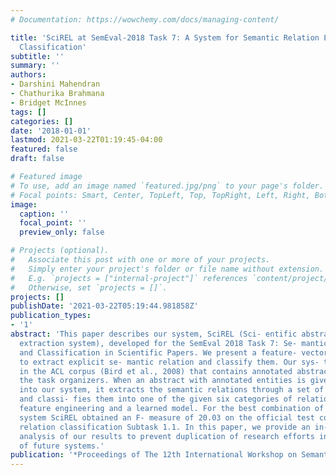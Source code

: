 ```yaml
---
# Documentation: https://wowchemy.com/docs/managing-content/

title: 'SciREL at SemEval-2018 Task 7: A System for Semantic Relation Extraction and
  Classification'
subtitle: ''
summary: ''
authors:
- Darshini Mahendran
- Chathurika Brahmana
- Bridget McInnes
tags: []
categories: []
date: '2018-01-01'
lastmod: 2021-03-22T01:19:45-04:00
featured: false
draft: false

# Featured image
# To use, add an image named `featured.jpg/png` to your page's folder.
# Focal points: Smart, Center, TopLeft, Top, TopRight, Left, Right, BottomLeft, Bottom, BottomRight.
image:
  caption: ''
  focal_point: ''
  preview_only: false

# Projects (optional).
#   Associate this post with one or more of your projects.
#   Simply enter your project's folder or file name without extension.
#   E.g. `projects = ["internal-project"]` references `content/project/deep-learning/index.md`.
#   Otherwise, set `projects = []`.
projects: []
publishDate: '2021-03-22T05:19:44.981858Z'
publication_types:
- '1'
abstract: 'This paper describes our system, SciREL (Sci- entific abstract RELation
  extraction system), developed for the SemEval 2018 Task 7: Se- mantic Relation Extraction
  and Classification in Scientific Papers. We present a feature- vector based system
  to extract explicit se- mantic relation and classify them. Our sys- tem is trained
  in the ACL corpus (Bird et al., 2008) that contains annotated abstracts given by
  the task organizers. When an abstract with annotated entities is given as the input
  into our system, it extracts the semantic relations through a set of defined features
  and classi- fies them into one of the given six categories of relations through
  feature engineering and a learned model. For the best combination of features our
  system SciREL obtained an F- measure of 20.03 on the official test corpus in the
  relation classification Subtask 1.1. In this paper, we provide an in-depth error
  analysis of our results to prevent duplication of research efforts in the development
  of future systems.'
publication: '*Proceedings of The 12th International Workshop on Semantic Evaluation*'
---
```

